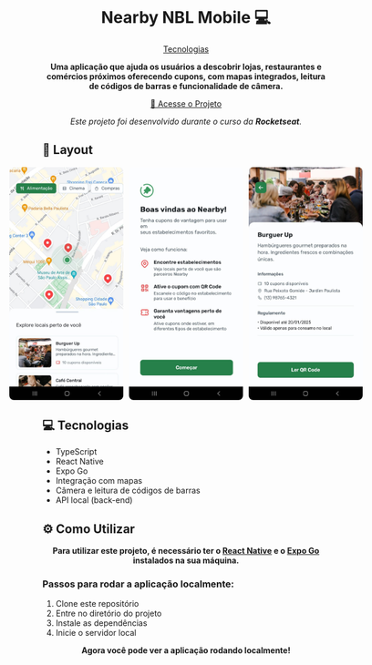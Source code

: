 <h1 align="center" style="font-weight: bold;">Nearby NBL Mobile 💻</h1>

<p align="center">
 <a href="#tecnologias">Tecnologias</a>
</p>

<p align="center">
    <b>Uma aplicação que ajuda os usuários a descobrir lojas, restaurantes e comércios próximos oferecendo cupons, com mapas integrados, leitura de códigos de barras e funcionalidade de câmera.</b>
</p>

<p align="center">
     <a href="PROJECT__URL">📱 Acesse o Projeto</a>
</p>

<p align="center">
    <i>Este projeto foi desenvolvido durante o curso da <b>Rocketseat</b>.</i>
</p>

<h2 id="layout">🎨 Layout</h2>

<p align="center" style="display: flex; justify-content: center; gap: 10px;">
    <img src="./imagens/tela_home.jpg" alt="Tela Inicial" width="200px" style="border-radius: 8px;">
    <img src="./imagens/tela_inicial.jpg" alt="Tela Home" width="200px" style="border-radius: 8px;">
    <img src="./imagens/tela_principal.jpg" alt="Tela Principal" width="200px" style="border-radius: 8px;">
</p>

<h2 id="tecnologias">💻 Tecnologias</h2>

- TypeScript
- React Native
- Expo Go
- Integração com mapas
- Câmera e leitura de códigos de barras
- API local (back-end)

<h2 id="instalacao">⚙️ Como Utilizar</h2>

<p align="center">
    <b>Para utilizar este projeto, é necessário ter o <a href="https://reactnative.dev/docs/environment-setup" target="_blank">React Native</a> e o <a href="https://docs.expo.dev/get-started/installation/" target="_blank">Expo Go</a> instalados na sua máquina.</b>
</p>

<h3>Passos para rodar a aplicação localmente:</h3>

<ol>
  <li>Clone este repositório</li>
  <li>Entre no diretório do projeto</li>
  <li>Instale as dependências</li>
  <li>Inicie o servidor local</li>
</ol>

<p align="center">
    <b>Agora você pode ver a aplicação rodando localmente!</b>
</p>
